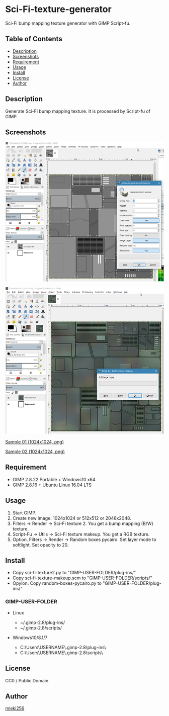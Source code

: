 <!-- -*- encoding: utf-8 -*- -->

Sci-Fi-texture-generator
========================

Sci-Fi bump mapping texture generator with GIMP Script-fu.

Table of Contents
-----------------

* [Description](#description)
* [Screenshots](#screenshots)
* [Requirement](#requirement)
* [Usage](#usage)
* [Install](#install)
* [License](#license)
* [Author](#author)


Description
-----------

Generate Sci-Fi bump mapping texture. It is processed by Script-fu of GIMP.


Screenshots
-----------

![Screenshot 01](./screenshots/screenshot01.png)

![Screenshot 02](./screenshots/screenshot02.png)

[Sample 01 (1024x1024, png)](./screenshots/sample01.png)

[Sample 02 (1024x1024, png)](./screenshots/sample02.png)


Requirement
-----------

* GIMP 2.8.22 Portable + Windows10 x64
* GIMP 2.8.16 + Ubuntu Linux 16.04 LTS


Usage
-----

1. Start GIMP.
2. Create new image. 1024x1024 or 512x512 or 2048x2048.
3. Filters -> Render -> Sci-Fi texture 2. You get a bump mapping (B/W) texture.
4. Script-Fu -> Utils -> Sci-Fi texture makeup. You get a RGB texture.
5. Option. Filters -> Render -> Random boxes pycairo. Set layer mode to softlight. Set opacity to 20.

Install
-------

* Copy sci-fi-texture2.py to "GIMP-USER-FOLDER/plug-ins/"
* Copy sci-fi-texture-makeup.scm to "GIMP-USER-FOLDER/scripts/"
* Opyion. Copy random-boxes-pycairo.py to "GIMP-USER-FOLDER/plug-ins/"

### GIMP-USER-FOLDER

* Linux
  *  ~/.gimp-2.8/plug-ins/
  *  ~/.gimp-2.8/scripts/

* Windows10/8.1/7
  *  C:\\Users\\USERNAME\\.gimp-2.8\\plug-ins\\
  *  C:\\Users\\USERNAME\\.gimp-2.8\\scripts\\


License
-------

CC0 / Public Domain


Author
------

[mieki256](https://github.com/mieki256)


